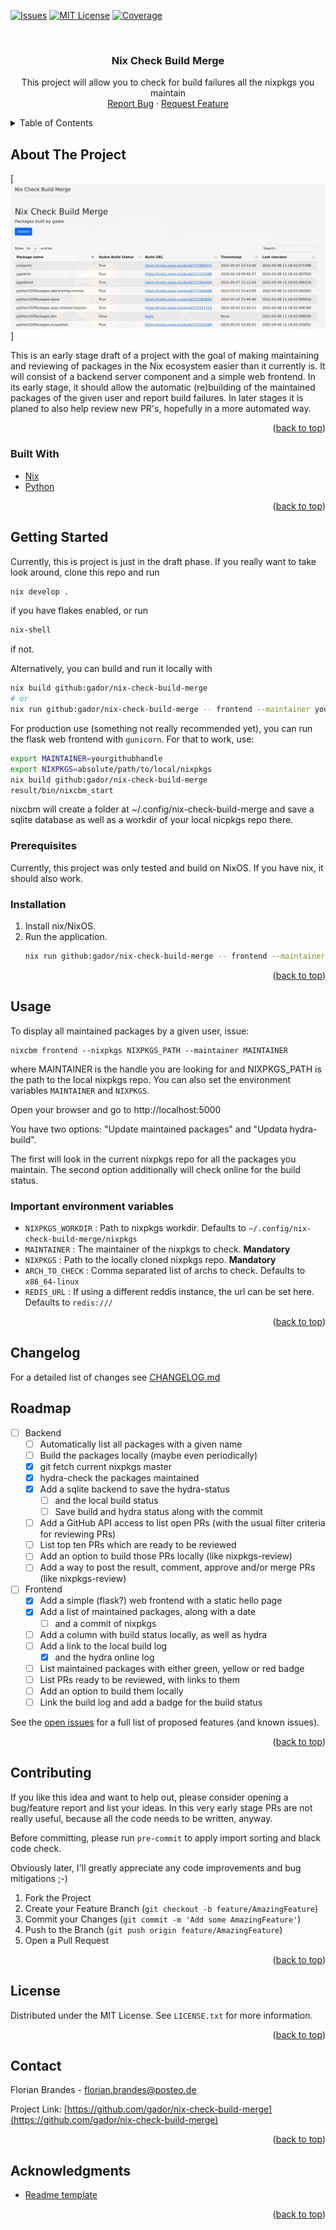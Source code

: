 <div id="top"></div>

<!-- PROJECT SHIELDS -->
<!--
*** I'm using markdown "reference style" links for readability.
*** Reference links are enclosed in brackets [ ] instead of parentheses ( ).
*** See the bottom of this document for the declaration of the reference variables
*** for contributors-url, forks-url, etc. This is an optional, concise syntax you may use.
*** https://www.markdownguide.org/basic-syntax/#reference-style-links
-->
[![Issues][issues-shield]][issues-url]
[![MIT License][license-shield]][license-url]
[![Coverage][coverage-shield]][coverage-url]


<br />
<div align="center">

<h3 align="center">Nix Check Build Merge</h3>

  <p align="center">
    This project will allow you to check for build failures all the nixpkgs you maintain 
    <br />
    <a href="https://github.com/gador/nix-check-build-merge/issues">Report Bug</a>
    ·
    <a href="https://github.com/gador/nix-check-build-merge/issues">Request Feature</a>
  </p>
</div>



<!-- TABLE OF CONTENTS -->
<details>
  <summary>Table of Contents</summary>
  <ol>
    <li>
      <a href="#about-the-project">About The Project</a>
      <ul>
        <li><a href="#built-with">Built With</a></li>
      </ul>
    </li>
    <li>
      <a href="#getting-started">Getting Started</a>
      <ul>
        <li><a href="#prerequisites">Prerequisites</a></li>
        <li><a href="#installation">Installation</a></li>
      </ul>
    </li>
    <li><a href="#usage">Usage</a></li>
    <li><a href="#roadmap">Roadmap</a></li>
    <li><a href="#contributing">Contributing</a></li>
    <li><a href="#license">License</a></li>
    <li><a href="#contact">Contact</a></li>
    <li><a href="#acknowledgments">Acknowledgments</a></li>
  </ol>
</details>



<!-- ABOUT THE PROJECT -->
## About The Project

[![Nix CBM Screen Shot][product-screenshot]]

This is an early stage draft of a project with the goal of making maintaining and reviewing of packages in the Nix ecosystem easier than it currently is. It will consist of a backend server component and a simple web frontend. In its early stage, it should allow the automatic (re)building of the maintained packages of the given user and report build failures. 
In later stages it is planed to also help review new PR's, hopefully in a more automated way.

<p align="right">(<a href="#top">back to top</a>)</p>



### Built With

* [Nix](https://www.nixos.org/)
* [Python](https://www.python.org)

<p align="right">(<a href="#top">back to top</a>)</p>



<!-- GETTING STARTED -->
## Getting Started

Currently, this is project is just in the draft phase. If you really want to take look around, clone this repo and run 
```sh
nix develop .
```
if you have flakes enabled, or run
```sh
nix-shell
```
if not.

Alternatively, you can build and run it locally with
```sh
nix build github:gador/nix-check-build-merge
# or
nix run github:gador/nix-check-build-merge -- frontend --maintainer youtgithubhandle --nixpkgs /path/to/your/local/nixpkgs
```

For production use (something not really recommended yet), you can run the flask web frontend with `gunicorn`. For that to work, use:
```sh
export MAINTAINER=yourgithubhandle
export NIXPKGS=absolute/path/to/local/nixpkgs
nix build github:gador/nix-check-build-merge
result/bin/nixcbm_start
```


nixcbm will create a folder at ~/.config/nix-check-build-merge and save a sqlite database as well as a workdir of your local nicpkgs repo there.

### Prerequisites

Currently, this project was only tested and build on NixOS. If you have nix, it should also work.

### Installation

1. Install nix/NixOS.
2. Run the application.
   ```sh
   nix run github:gador/nix-check-build-merge -- frontend --maintainer youtgithubhandle --nixpkgs /path/to/your/local/nixpkgs
   ```
<p align="right">(<a href="#top">back to top</a>)</p>



<!-- USAGE EXAMPLES -->
## Usage

To display all maintained packages by a given user, issue:
```shell
nixcbm frontend --nixpkgs NIXPKGS_PATH --maintainer MAINTAINER
```
where MAINTAINER is the handle you are looking for and NIXPKGS_PATH is the path to the local nixpkgs repo. You can also set the environment variables `MAINTAINER` and `NIXPKGS`.

Open your browser and go to http://localhost:5000

You have two options: "Update maintained packages" and "Updata hydra-build".

The first will look in the current nixpkgs repo for all the packages you maintain. The second option additionally will check online for the build status.

### Important environment variables

- `NIXPKGS_WORKDIR` : Path to nixpkgs workdir. Defaults to `~/.config/nix-check-build-merge/nixpkgs`
- `MAINTAINER` : The maintainer of the nixpkgs to check. **Mandatory**
- `NIXPKGS` : Path to the locally cloned nixpkgs repo. **Mandatory** 
- `ARCH_TO_CHECK` : Comma separated list of archs to check. Defaults to `x86_64-linux`
- `REDIS_URL` : If using a different reddis instance, the url can be set here. Defaults to `redis:///`

<p align="right">(<a href="#top">back to top</a>)</p>

## Changelog

For a detailed list of changes see <a href="https://github.com/gador/nix-check-build-merge/blob/main/CHANGELOG.md">CHANGELOG.md</a>

<!-- ROADMAP -->
## Roadmap

- [ ] Backend
  - [ ] Automatically list all packages with a given name
  - [ ] Build the packages locally (maybe even periodically) 
  - [x] git fetch current nixpkgs master
  - [x] hydra-check the packages maintained
  - [x] Add a sqlite backend to save the hydra-status 
    - [ ] and the local build status
    - [ ] Save build and hydra status along with the commit
  - [ ] Add a GitHub API access to list open PRs (with the usual filter criteria for reviewing PRs)
  - [ ] List top ten PRs which are ready to be reviewed
  - [ ] Add an option to build those PRs locally (like nixpkgs-review)
  - [ ] Add a way to post the result, comment, approve and/or merge PRs (like nixpkgs-review)
- [ ] Frontend 
    - [x] Add a simple (flask?) web frontend with a static hello page
    - [x] Add a list of maintained packages, along with a date
      - [ ] and a commit of nixpkgs
    - [ ] Add a column with build status locally, as well as hydra
    - [ ] Add a link to the local build log
      - [x] and the hydra online log
    - [ ] List maintained packages with either green, yellow or red badge
    - [ ] List PRs ready to be reviewed, with links to them
    - [ ] Add an option to build them locally
    - [ ] Link the build log and add a badge for the build status

See the [open issues](https://github.com/gador/nix-check-build-merge/issues) for a full list of proposed features (and known issues).

<p align="right">(<a href="#top">back to top</a>)</p>


<!-- CONTRIBUTING -->
## Contributing

If you like this idea and want to help out, please consider opening a bug/feature report and list your ideas.
In this very early stage PRs are not really useful, because all the code needs to be written, anyway.

Before committing, please run `pre-commit` to apply import sorting and black code check.

Obviously later, I'll greatly appreciate any code improvements and bug mitigations ;-)

1. Fork the Project
2. Create your Feature Branch (`git checkout -b feature/AmazingFeature`)
3. Commit your Changes (`git commit -m 'Add some AmazingFeature'`)
4. Push to the Branch (`git push origin feature/AmazingFeature`)
5. Open a Pull Request

<p align="right">(<a href="#top">back to top</a>)</p>

<!-- LICENSE -->
## License

Distributed under the MIT License. See `LICENSE.txt` for more information.

<p align="right">(<a href="#top">back to top</a>)</p>

<!-- CONTACT -->
## Contact

Florian Brandes - florian.brandes@posteo.de 

Project Link: [https://github.com/gador/nix-check-build-merge](https://github.com/gador/nix-check-build-merge)

<p align="right">(<a href="#top">back to top</a>)</p>

<!-- ACKNOWLEDGMENTS -->
## Acknowledgments

* [Readme template](https://github.com/othneildrew/Best-README-Template)

<p align="right">(<a href="#top">back to top</a>)</p>

<!-- MARKDOWN LINKS & IMAGES -->
<!-- https://www.markdownguide.org/basic-syntax/#reference-style-links -->
[issues-shield]: https://img.shields.io/github/issues/gador/nix-check-build-merge.svg?style=for-the-badge
[issues-url]: https://github.com/gador/nix-check-build-merge/issues
[license-shield]: https://img.shields.io/github/license/gador/nix-check-build-merge.svg?style=for-the-badge
[coverage-shield]: https://img.shields.io/coveralls/github/gador/nix-check-build-merge.svg?style=for-the-badge
[coverage-url]: https://coveralls.io/github/gador/nix-check-build-merge
[license-url]: https://github.com/gador/nix-check-build-merge/blob/master/LICENSE.txt
[product-screenshot]: images/screenshot.jpg
